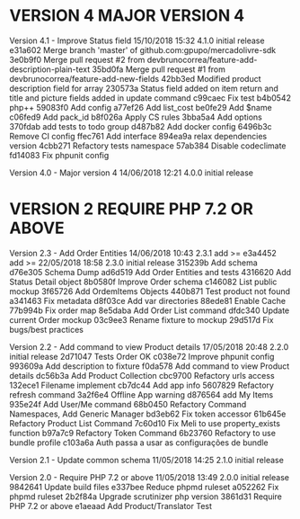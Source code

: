 
VERSION 4  MAJOR VERSION 4
==========================

   Version 4.1 - Improve Status field
      15/10/2018 15:32  4.1.0  initial release
         e31a602 Merge branch 'master' of github.com:gpupo/mercadolivre-sdk
         3e0b9f0 Merge pull request #2 from devbrunocorrea/feature-add-description-plain-text
         35bd0fa Merge pull request #1 from devbrunocorrea/feature-add-new-fields
         42bb3ed Modified product description field for array
         230573a Status field added on item return and title and picture fields added in update command
         c99caec Fix test
         b4b0542 php++
         59083f0 Add config
         a77ef26 Add list_cost
         be0fe29 Add $name
         c06fed9 Add pack_id
         b8f026a Apply CS rules
         3bba5a4 Add options
         370fdab add tests to todo group
         d487b82 Add docker config
         6496b3c Remove CI config
         ffec761 Add interface
         894ea9a relax dependencies version
         4cbb271 Refactory tests namespace
         57ab384 Disable codeclimate
         fd14083 Fix phpunit config

   Version 4.0 - Major version 4
      14/06/2018 12:21  4.0.0  initial release

VERSION 2  REQUIRE PHP 7.2 OR ABOVE
===================================

   Version 2.3 - Add Order Entities
      14/06/2018 10:43  2.3.1  add >=
         e3a4452 add >=
      22/05/2018 18:58  2.3.0  initial release
         315239b Add schema
         d76e305 Schema Dump
         ad6d519 Add Order Entities and tests
         4316620 Add Status Detail object
         8b0580f Improve Order schema
         c146082 List public mockup
         3f65726 Add OrdemItems Objects
         440b871 Test product not found
         a341463 Fix metadata
         d8f03ce Add var directories
         88ede81 Enable Cache
         77b994b Fix order map
         8e5daba Add Order List command
         dfdc340 Update current Order mockup
         03c9ee3 Rename fixture to mockup
         29d517d Fix bugs/best practices

   Version 2.2 - Add command to view Product details
      17/05/2018 20:48  2.2.0  initial release
         2d71047 Tests Order OK
         c038e72 Improve phpunit config
         993609a Add description to fixture
         f0da578 Add command to view Product details
         dc56b3a Add Product Collection
         cbc9700 Refactory urls access
         132ece1 Filename implement
         cb7dc44 Add app info
         5607829 Refactory refresh command
         3a2f6e4 Offline App warning
         d876564 add My Items
         935e24f Add User/Me command
         68b0450 Refactory Command Namespaces, Add Generic Manager
         bd3eb62 Fix token accessor
         61b645e Refactory Product List Command
         7c60d10 Fix Meli to use property_exists function
         b97a7c9 Refactory Token Command
         6b23760 Refactory to use bundle profile
         c103a6a Auth passa a usar as configurações de bundle

   Version 2.1 - Update common schema
      11/05/2018 14:25  2.1.0  initial release

   Version 2.0 - Require PHP 7.2 or above
      11/05/2018 13:49  2.0.0  initial release
         9842641 Update build files
         e337bee Reduce phpmd ruleset
         a052262 Fix phpmd ruleset
         2b2f84a Upgrade scrutinizer php version
         3861d31 Require PHP 7.2 or above
         e1aeaad Add Product/Translator Test